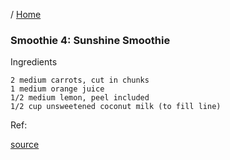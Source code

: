 / [Home](index.md)

### Smoothie 4: Sunshine Smoothie

Ingredients
```
2 medium carrots, cut in chunks
1 medium orange juice
1/2 medium lemon, peel included
1/2 cup unsweetened coconut milk (to fill line)
```

Ref:

[source](https://www.youtube.com/watch?v=fPFGakpgPAQ)